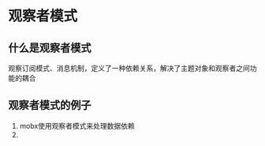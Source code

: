 # 观察者模式  
## 什么是观察者模式  
观察订阅模式、消息机制，定义了一种依赖关系，解决了主题对象和观察者之间功能的耦合

## 观察者模式的例子  
1. mobx使用观察者模式来处理数据依赖  
2. 
